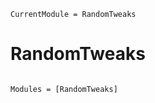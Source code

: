 ```@meta
CurrentModule = RandomTweaks
```

# RandomTweaks

```@index
```

```@autodocs
Modules = [RandomTweaks]
```
